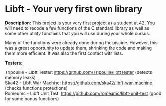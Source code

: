 # Libft - Your very first own library

<b>Description:</b>
This project is your very first project as a student at 42. You will need to recode a few functions of the C standard library as well as some other utility functions that you will use during your whole cursus.<br>

Many of the functions were already done during the piscine. However, this was a great opportunity
to update them, shrinking the code and making them more efficient. It was also the first contact
with lists.

<b>Testers:</b><br>

Tripouille - Libft Tester: https://github.com/Tripouille/libftTester (detects memory leaks)<br>
Ska42 - Libft War Machine: https://github.com/ska42/libft-war-machine (checks functions protections)<br>
Romeumc - Libft Unit Test: https://github.com/romeumc/libft-unit-test (good for some bonus functions)<br>
